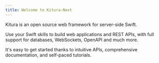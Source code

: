 ```yaml
---
title: Welcome to Kitura-Next
---
```


Kitura is an open source web framework for server-side Swift.

Use your Swift skills to build web applications and REST APIs, with full support for databases, WebSockets, OpenAPI and much more.

It's easy to get started thanks to intuitive APIs, comprehensive documentation, and self-paced tutorials.
